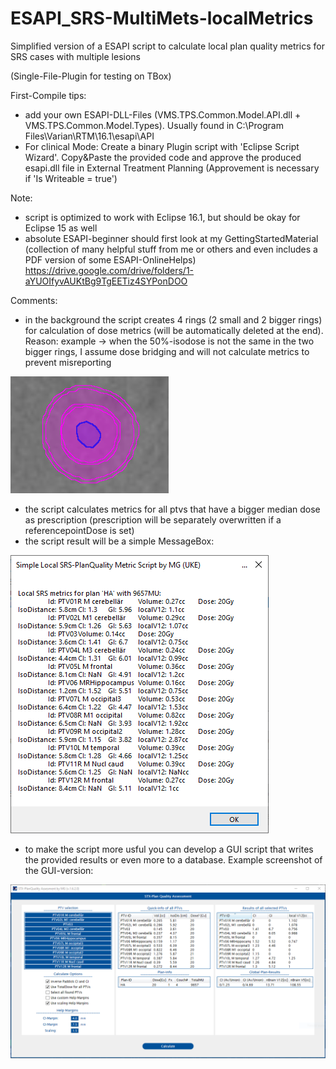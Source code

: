 # ESAPI_SRS-MultiMets-localMetrics
Simplified version of a ESAPI script to calculate local plan quality metrics for SRS cases with multiple lesions

(Single-File-Plugin for testing on TBox)

First-Compile tips:
- add your own ESAPI-DLL-Files (VMS.TPS.Common.Model.API.dll + VMS.TPS.Common.Model.Types). Usually found in C:\Program Files\Varian\RTM\16.1\esapi\API
- For clinical Mode: Create a binary Plugin script with 'Eclipse Script Wizard'. Copy&Paste the provided code and approve the produced esapi.dll file in External Treatment Planning (Approvement is necessary if 'Is Writeable = true')

Note:
- script is optimized to work with Eclipse 16.1, but should be okay for Eclipse 15 as well
- absolute ESAPI-beginner should first look at my GettingStartedMaterial (collection of many helpful stuff from me or others and even includes a PDF version of some ESAPI-OnlineHelps) https://drive.google.com/drive/folders/1-aYUOIfyvAUKtBg9TgEETiz4SYPonDOO

Comments:
- in the background the script creates 4 rings (2 small and 2 bigger rings) for calculation of dose metrics (will be automatically deleted at the end). Reason: example -> when the 50%-isodose is not the same in the two bigger rings, I assume dose bridging and will not calculate metrics to prevent misreporting

![Test Image 1](https://github.com/Kiragroh/ESAPI_SRS-MultiMets-localMetrics/blob/main/SRS-PlanQuality-Rings.PNG)
- the script calculates metrics for all ptvs that have a bigger median dose as prescription (prescription will be separately overwritten if a referencepointDose is set)
- the script result will be a simple MessageBox:

![Test Image 2](https://github.com/Kiragroh/ESAPI_SRS-MultiMets-localMetrics/blob/main/SRS-PlanQuality-MessageBox-Skript.PNG)
- to make the script more usful you can develop a GUI script that writes the provided results or even more to a database. Example screenshot of the GUI-version:
 
![Test Image 3](https://github.com/Kiragroh/ESAPI_SRS-MultiMets-localMetrics/blob/main/SRS-PlanQuality-GUI-Skript.PNG)

